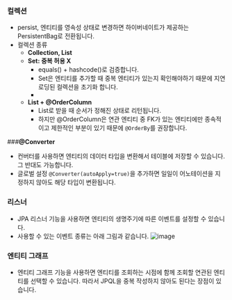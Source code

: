 ### 컬렉션
- persist, 엔티티를 영속성 상태로 변경하면 하이버네이트가 제공하는 PersistentBag로 전환됩니다. 
- 컬렉션 종류
  - **Collection, List**
  - **Set: 중복 허용 X**
    - equals() + hashcode()로 검증합니다.
    - Set은 엔티티를 추가할 때 중복 엔티티가 있는지 확인해야하기 때문에 지연 로딩된 컬렉션을 초기화 합니다.
    - 
  - **List + @OrderColumn**
    - List로 받을 때 순서가 정해진 상태로 리턴됩니다. 
    - 하지만 @OrderColumn은 연관 엔티티 중 FK가 있는 엔티티에만 종속적이고 제한적인 부분이
    있기 때문에 `@OrderBy`를 권장합니다.

###**@Converter**
  - 컨버터를 사용하면 엔티티의 데이터 타입을 변환해서 테이블에 저장할 수 있습니다. 그 반대도 가능합니다.
  - 글로벌 설정 `@Converter(autoApply=true)`을 추가하면 일일이 어노테이션을 지정하지 않아도 해당 타입이 변환됩니다.
    
### 리스너
  - JPA 리스너 기능을 사용하면 엔티티의 생명주기에 따른 이벤트를 설정할 수 있습니다.
  - 사용할 수 있는 이벤트 종류는 아래 그림과 같습니다.
    ![image](https://user-images.githubusercontent.com/61368705/130981316-1e57b114-23fb-493e-abde-cdaaa7ca5e11.png)

### 엔티티 그래프
- 엔티티 그래프 기능을 사용하면 엔티티를 조회하는 시점에 함께 조회할 연관된 엔티티를 선택할 수 있습니다.
따라서 JPQL을 중복 작성하지 않아도 된다는 장점이 있습니다. 